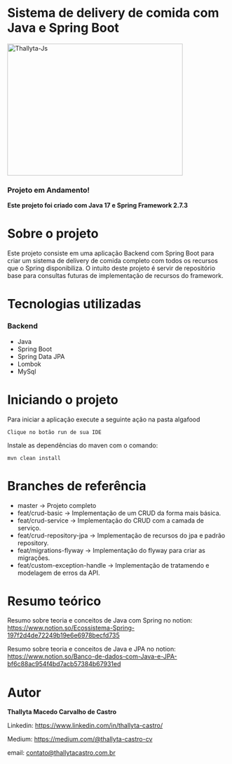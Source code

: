# Sistema de delivery de comida com Java e Spring Boot
<img  align="center" alt="Thallyta-Js" height="300" width="400" src="https://cdn.jsdelivr.net/gh/devicons/devicon/icons/spring/spring-original-wordmark.svg" />

### Projeto em Andamento!

<b>Este projeto foi criado com Java 17 e Spring Framework 2.7.3</b>

# Sobre o projeto

Este projeto consiste em uma aplicação Backend com Spring Boot para criar um sistema de delivery de comida completo com todos os recursos que o Spring disponibiliza.
O intuito deste projeto é servir de repositório base para consultas futuras de implementação de recursos do framework.

# Tecnologias utilizadas


### Backend

- Java
- Spring Boot
- Spring Data JPA
- Lombok
- MySql

# Iniciando o projeto

Para iniciar a aplicação execute a seguinte ação na pasta algafood

```shell script
Clique no botão run de sua IDE
```

Instale as dependências do maven com o comando:

```shell script
mvn clean install
```

# Branches de referência

- master -> Projeto completo
- feat/crud-basic -> Implementação de um CRUD da forma mais básica.
- feat/crud-service -> Implementação do CRUD com a camada de serviço.
- feat/crud-repository-jpa -> Implementação de recursos do jpa e padrão repository.
- feat/migrations-flyway -> Implementação do flyway para criar as migrações.
- feat/custom-exception-handle -> Implementação de tratamendo e modelagem de erros da API.

# Resumo teórico
Resumo sobre teoria e conceitos de Java com Spring no notion:
https://www.notion.so/Ecossistema-Spring-197f2d4de72249b19e6e6978becfd735

Resumo sobre teoria e conceitos de Java e JPA no notion:
https://www.notion.so/Banco-de-dados-com-Java-e-JPA-bf6c88ac954f4bd7acb57384b67931ed

# Autor
<b>Thallyta Macedo Carvalho de Castro</b>

Linkedin: https://www.linkedin.com/in/thallyta-castro/

Medium: https://medium.com/@thallyta-castro-cv

email: contato@thallytacastro.com.br
